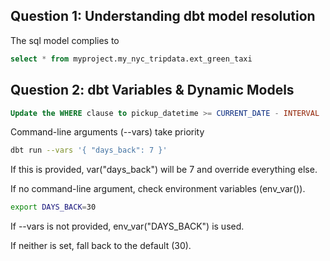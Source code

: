 ## Question 1: Understanding dbt model resolution

The sql model complies to 
```sql
select * from myproject.my_nyc_tripdata.ext_green_taxi

```

## Question 2: dbt Variables & Dynamic Models
```sql
Update the WHERE clause to pickup_datetime >= CURRENT_DATE - INTERVAL '{{ var("days_back", env_var("DAYS_BACK", "30")) }}' DAY
```

Command-line arguments (--vars) take priority

```bash
dbt run --vars '{ "days_back": 7 }'
```

If this is provided, var("days_back") will be 7 and override everything else.

If no command-line argument, check environment variables (env_var()).
```bash
export DAYS_BACK=30
```

If --vars is not provided, env_var("DAYS_BACK") is used.

If neither is set, fall back to the default (30).



